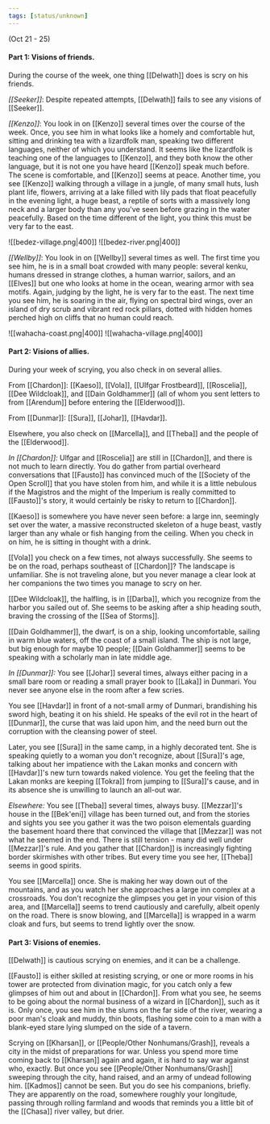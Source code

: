 ```yaml
---
tags: [status/unknown]
---
```


(Oct 21 - 25)

#### Part 1: Visions of friends. 

During the course of the week, one thing [[Delwath]] does is scry on his friends. 

*[[Seeker]]*: Despite repeated attempts, [[Delwath]] fails to see any visions of [[Seeker]]. 

*[[Kenzo]]*: You look in on [[Kenzo]] several times over the course of the week. Once, you see him in what looks like a homely and comfortable hut, sitting and drinking tea with a lizardfolk man, speaking two different languages, neither of which you understand. It seems like the lizardfolk is teaching one of the languages to [[Kenzo]], and they both know the other language, but it is not one you have heard [[Kenzo]] speak much before. The scene is comfortable, and [[Kenzo]] seems at peace. Another time, you see [[Kenzo]] walking through a village in a jungle, of many small huts, lush plant life, flowers, arriving at a lake filled with lily pads that float peacefully in the evening light, a huge beast, a reptile of sorts with a massively long neck and a larger body than any you've seen before grazing in the water peacefully. Based on the time different of the light, you think this must be very far to the east. 

![[bedez-village.png|400]]
![[bedez-river.png|400]]

*[[Wellby]]*: You look in on [[Wellby]] several times as well. The first time you see him, he is in a small boat crowded with many people: several kenku, humans dressed in strange clothes, a human warrior, sailors, and an [[Elves]] but one who looks at home in the ocean, wearing armor with sea motifs. Again, judging by the light, he is very far to the east. The next time you see him, he is soaring in the air, flying on spectral bird wings, over an island of dry scrub and vibrant red rock pillars, dotted with hidden homes perched high on cliffs that no human could reach.

![[wahacha-coast.png|400]]
![[wahacha-village.png|400]]

#### Part 2: Visions of allies. 

During your week of scrying, you also check in on several allies. 

From [[Chardon]]: [[Kaeso]], [[Vola]], [[Ulfgar Frostbeard]], [[Roscelia]], [[Dee Wildcloak]], and [[Dain Goldhammer]] (all of whom you sent letters to from [[Arendum]] before entering the [[Elderwood]]). 

From [[Dunmar]]: [[Sura]], [[Johar]], [[Havdar]]. 

Elsewhere, you also check on [[Marcella]], and [[Theba]] and the people of the [[Elderwood]]. 

_In [[Chardon]]:_ Ulfgar and [[Roscelia]] are still in [[Chardon]], and there is not much to learn directly. You do gather from partial overheard conversations that [[Fausto]] has convinced much of the [[Society of the Open Scroll]] that you have stolen from him, and while it is a little nebulous if the Magistros and the might of the Imperium is really committed to [[Fausto]]'s story, it would certainly be risky to return to [[Chardon]]. 

[[Kaeso]] is somewhere you have never seen before: a large inn, seemingly set over the water, a massive reconstructed skeleton of a huge beast, vastly larger than any whale or fish hanging from the ceiling. When you check in on him, he is sitting in thought with a drink. 

[[Vola]] you check on a few times, not always successfully. She seems to be on the road, perhaps southeast of [[Chardon]]? The landscape is unfamiliar. She is not traveling alone, but you never manage a clear look at her companions the two times you manage to scry on her. 

[[Dee Wildcloak]], the halfling, is in [[Darba]], which you recognize from the harbor you sailed out of. She seems to be asking after a ship heading south, braving the crossing of the [[Sea of Storms]]. 

[[Dain Goldhammer]], the dwarf, is on a ship, looking uncomfortable, sailing in warm blue waters, off the coast of a small island. The ship is not large, but big enough for maybe 10 people; [[Dain Goldhammer]] seems to be speaking with a scholarly man in late middle age.

_In [[Dunmar]]:_ You see [[Johar]] several times, always either pacing in a small bare room or reading a small prayer book to [[Laka]] in Dunmari. You never see anyone else in the room after a few scries.

You see [[Havdar]] in front of a not-small army of Dunmari, brandishing his sword high, beating it on his shield. He speaks of the evil rot in the heart of [[Dunmar]], the curse that was laid upon him, and the need burn out the corruption with the cleansing power of steel.

Later, you see [[Sura]] in the same camp, in a highly decorated tent. She is speaking quietly to a woman you don't recognize, about [[Sura]]'s age, talking about her impatience with the Lakan monks and concern with [[Havdar]]'s new turn towards naked violence. You get the feeling that the Lakan monks are keeping [[Tokra]] from jumping to [[Sura]]'s cause, and in its absence she is unwilling to launch an all-out war. 

_Elsewhere:_ You see [[Theba]] several times, always busy. [[Mezzar]]'s house in the [[Bek'eni]] village has been turned out, and from the stories and sights you see you gather it was the two poison elementals guarding the basement hoard there that convinced the village that [[Mezzar]] was not what he seemed in the end. There is still tension - many did well under [[Mezzar]]'s rule. And you gather that [[Chardon]] is increasingly fighting border skirmishes with other tribes. But every time you see her, [[Theba]] seems in good spirits. 

You see [[Marcella]] once. She is making her way down out of the mountains, and as you watch her she approaches a large inn complex at a crossroads. You don't recognize the glimpses you get in your vision of this area, and [[Marcella]] seems to trend cautiously and carefully, albeit openly on the road. There is snow blowing, and [[Marcella]] is wrapped in a warm cloak and furs, but seems to trend lightly over the snow.

#### Part 3: Visions of enemies. 

[[Delwath]] is cautious scrying on enemies, and it can be a challenge. 

[[Fausto]] is either skilled at resisting scrying, or one or more rooms in his tower are protected from divination magic, for you catch only a few glimpses of him out and about in [[Chardon]]. From what you see, he seems to be going about the normal business of a wizard in [[Chardon]], such as it is. Only once, you see him in the slums on the far side of the river, wearing a poor man's cloak and muddy, thin boots, flashing some coin to a man with a blank-eyed stare lying slumped on the side of a tavern. 

Scrying on [[Kharsan]], or [[People/Other Nonhumans/Grash]], reveals a city in the midst of preparations for war. Unless you spend more time coming back to [[Kharsan]] again and again, it is hard to say war against who, exactly. But once you see [[People/Other Nonhumans/Grash]] sweeping through the city, hand raised, and an army of undead following him. [[Kadmos]] cannot be seen. But you do see his companions, briefly. They are apparently on the road, somewhere roughly your longitude, passing through rolling farmland and woods that reminds you a little bit of the [[Chasa]] river valley, but drier.